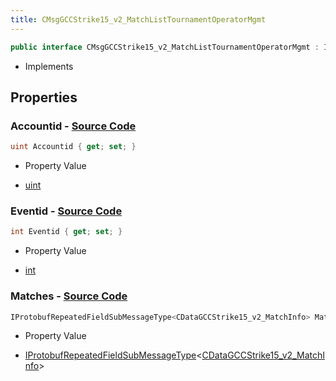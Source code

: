 ```yaml
---
title: CMsgGCCStrike15_v2_MatchListTournamentOperatorMgmt
---
```


```csharp
public interface CMsgGCCStrike15_v2_MatchListTournamentOperatorMgmt : ITypedProtobuf<CMsgGCCStrike15_v2_MatchListTournamentOperatorMgmt>, INativeHandle
```

- Implements

## Properties

### **Accountid** - [Source Code](https://github.com/swiftly-solution/swiftlys2/blob/main/managed/src/SwiftlyS2.Generated/Protobufs/Interfaces/CMsgGCCStrike15_v2_MatchListTournamentOperatorMgmt.cs#L19)

```csharp
uint Accountid { get; set; }
```

- Property Value

- [uint](https://learn.microsoft.com/dotnet/api/system.uint32)

### **Eventid** - [Source Code](https://github.com/swiftly-solution/swiftlys2/blob/main/managed/src/SwiftlyS2.Generated/Protobufs/Interfaces/CMsgGCCStrike15_v2_MatchListTournamentOperatorMgmt.cs#L13)

```csharp
int Eventid { get; set; }
```

- Property Value

- [int](https://learn.microsoft.com/dotnet/api/system.int32)

### **Matches** - [Source Code](https://github.com/swiftly-solution/swiftlys2/blob/main/managed/src/SwiftlyS2.Generated/Protobufs/Interfaces/CMsgGCCStrike15_v2_MatchListTournamentOperatorMgmt.cs#L16)

```csharp
IProtobufRepeatedFieldSubMessageType<CDataGCCStrike15_v2_MatchInfo> Matches { get; }
```

- Property Value

- [IProtobufRepeatedFieldSubMessageType](/docs/api/shared/netmessages/iprotobufrepeatedfieldsubmessagetype-1)<[CDataGCCStrike15_v2_MatchInfo](/docs/api/shared/protobufdefinitions/cdatagccstrike15_v2_matchinfo)>

